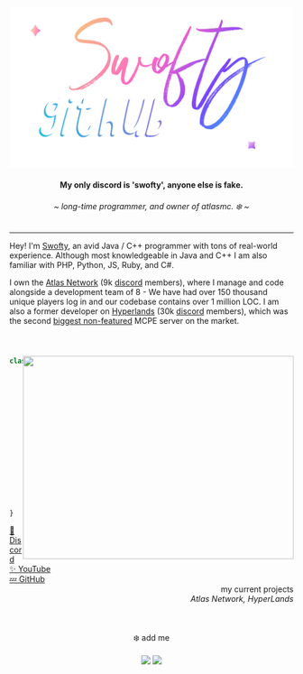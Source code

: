 <div align="center">
	<img src="https://github.com/Swofty-Developments/Swofty-Developments/blob/main/swofty_banner_large.png?raw=true" />
	<h4>My only discord is 'swofty', anyone else is fake.</i>
	<h6>~ <i>long-time programmer, and owner of atlasmc. ❄️</i> ~</h6>
	<!-- badges
	<img src="https://visitor-badge.glitch.me/badge?page_id=yukisnow0.yukisnow0" /> -->
</div>

<hr />

Hey! I'm [Swofty](https://github.com/Swofty-Developments), an avid Java / C++ programmer with tons of real-world experience. Although most knowledgeable in Java and C++ I am also familiar with PHP, Python, JS, Ruby, and C#.

I own the [Atlas Network](https://discord.gg/paper) (9k [discord](https://discord.gg/paper) members), where I manage and code alongside a development team of 8 - We have had over 150 thousand unique players log in and our codebase contains over 1 million LOC. I am also a former developer on [Hyperlands](https://discord.gg/hyperlands) (30k [discord](https://discord.gg/hyperlands) members), which was the second [biggest non-featured](https://stats.hyperlandsmc.net/) MCPE server on the market.

<br />

### <img align="right" src="https://i.ytimg.com/vi/_h038UvLsFg/maxresdefault.jpg" width="480" height="360" />
```js
class Swofty extends Programmer {
	pronouns = "he / him";
	languages = [Java, C++, CSharp, Python, Ruby, PHP, Lua, Rust, Haskell]; // order from most used to least
	current_projects = [AtlasMC, HyperLands];
	conventions = [camelCase, PascalCase]; // properties & functions, classes
		
	constructor() {
		super("Java"); // programmer constructor takes a main language parameter
		
		// dm me Swofty#0001
		this.comissions = true;
	}
	
	greet() {
		return "hello fellow code monkey";
	}
}
```

<div>
	<div align="left">
		<a href="https://discord.gg/paper">💖 Discord</a><br/>
		<a href="https://www.youtube.com/channel/UCFy-6HNTQTU3fxQ5qXsmzKw">✨ YouTube</a><br/>
		<a href="https://github.com/Swofty-Developments">💤 GitHub</a>
	</div>
	<div align="right">
		my current projects<br/>
		<i>Atlas Network, HyperLands</i>
	</div>
</div>

<br/>

<br />
<br />

<div align="center">
	❄️ add me
	<br />
	<br />
	<img src="https://cdn.discordapp.com/attachments/993831002587807785/993894861331759104/Untitled.png">
	<img src="https://github-readme-stats.vercel.app/api?username=Swofty-Developments&theme=tokyonight">
</div>
